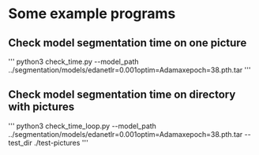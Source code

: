# Some example programs

## Check model segmentation time on one picture
'''
python3 check_time.py --model_path ../segmentation/models/edanetlr\=0.001optim\=Adamaxepoch\=38.pth.tar 
'''

## Check model segmentation time on directory with pictures

'''
python3 check_time_loop.py --model_path ../segmentation/models/edanetlr\=0.001optim\=Adamaxepoch\=38.pth.tar --test_dir ./test-pictures
'''
